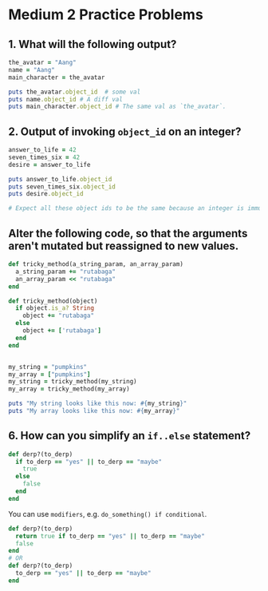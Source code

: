 # Medium 2 Practice Problems 

## 1. What will the following output? 

```rb
the_avatar = "Aang" 
name = "Aang" 
main_character = the_avatar

puts the_avatar.object_id  # some val 
puts name.object_id # A diff val 
puts main_character.object_id # The same val as `the_avatar`. 
```

## 2. Output of invoking `object_id` on an integer? 

```rb
answer_to_life = 42 
seven_times_six = 42 
desire = answer_to_life 

puts answer_to_life.object_id
puts seven_times_six.object_id
puts desire.object_id

# Expect all these object ids to be the same because an integer is immutable. 
``` 

## Alter the following code, so that the arguments aren't mutated but reassigned to new values. 

```rb 
def tricky_method(a_string_param, an_array_param)
  a_string_param += "rutabaga"
  an_array_param << "rutabaga"
end
```

```rb
def tricky_method(object) 
  if object.is_a? String 
    object += "rutabaga" 
  else 
    object += ['rutabaga']
  end   
end 


my_string = "pumpkins"
my_array = ["pumpkins"]
my_string = tricky_method(my_string)
my_array = tricky_method(my_array) 

puts "My string looks like this now: #{my_string}"
puts "My array looks like this now: #{my_array}"
```

## 6. How can you simplify an `if..else` statement? 

```rb
def derp?(to_derp)
  if to_derp == "yes" || to_derp == "maybe"
    true 
  else 
    false
  end 
end 
```

You can use `modifiers`, e.g. `do_something() if conditional`. 

```rb 
def derp?(to_derp)
  return true if to_derp == "yes" || to_derp == "maybe"
  false
end 
# OR 
def derp?(to_derp)
  to_derp == "yes" || to_derp == "maybe"
end 
```